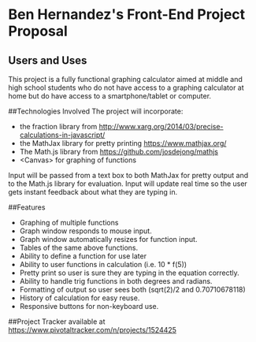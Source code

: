 # Ben Hernandez's Front-End Project Proposal

## Users and Uses
This project is a fully functional graphing calculator aimed at middle and high
school students who do not have access to a graphing calculator at home but do
have access to a smartphone/tablet or computer.

##Technologies Involved
The project will incorporate:
- the fraction library from http://www.xarg.org/2014/03/precise-calculations-in-javascript/
- the MathJax library for pretty printing https://www.mathjax.org/
- The Math.js library from https://github.com/josdejong/mathjs
- &lt;Canvas&gt; for graphing of functions

Input will be passed from a text box to both MathJax for pretty output and to the Math.js library for evaluation.
Input will update real time so the user gets instant feedback about what they are typing in.

##Features
- Graphing of multiple functions
- Graph window responds to mouse input.
- Graph window automatically resizes for function input.
- Tables of the same above functions.
- Ability to define a function for use later
- Ability to user functions in calculation (i.e. 10 * f(5))
- Pretty print so user is sure they are typing in the equation correctly.
- Ability to handle trig functions in both degrees and radians.
- Formatting of output so user sees both (sqrt(2)/2 and 0.70710678118)
- History of calculation for easy reuse.
- Responsive buttons for non-keyboard use.

##Project Tracker
available at https://www.pivotaltracker.com/n/projects/1524425
